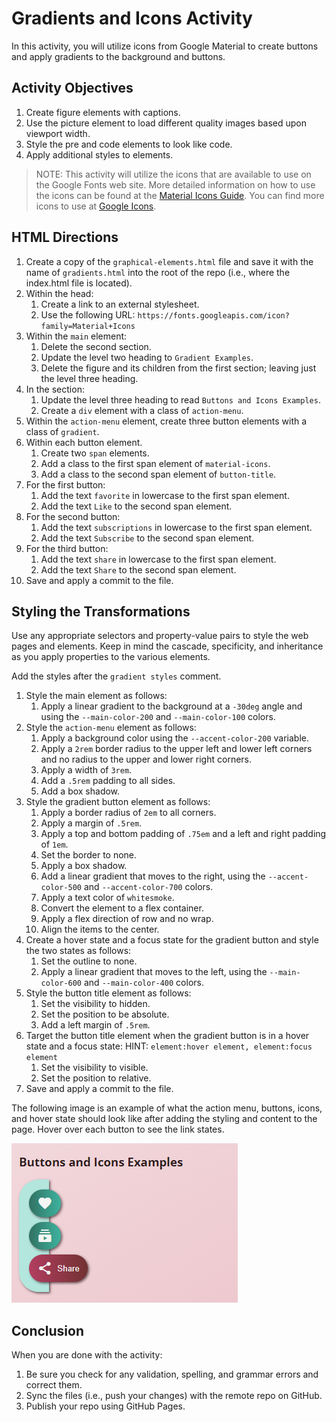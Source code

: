# Gradients and Icons Activity
In this activity, you will utilize icons from Google Material to create buttons and apply gradients to the background and buttons.

## Activity Objectives
1. Create figure elements with captions.
2. Use the picture element to load different quality images based upon viewport width.
3. Style the pre and code elements to look like code.
4. Apply additional styles to elements.

> NOTE: This activity will utilize the icons that are available to use on the Google Fonts web site. More detailed information on how to use the icons can be found at the [Material Icons Guide](https://developers.google.com/fonts/docs/material_icons). You can find more icons to use at [Google Icons](https://fonts.google.com/icons).

## HTML Directions
1. Create a copy of the `graphical-elements.html` file and save it with the name of `gradients.html` into the root of the repo (i.e., where the index.html file is located).
2. Within the head:
   1. Create a link to an external stylesheet.
   2. Use the following URL: `https://fonts.googleapis.com/icon?family=Material+Icons`
3. Within the `main` element:
   1. Delete the second section.
   2. Update the level two heading to `Gradient Examples`.
   3. Delete the figure and its children from the first section; leaving just the level three heading.
4. In the section:
   1. Update the level three heading to read `Buttons and Icons Examples`.
   2. Create a `div` element with a class of `action-menu`.
5. Within the `action-menu` element, create three button elements with a class of `gradient`.
6. Within each button element.
   1. Create two `span` elements.
   2. Add a class to the first span element of `material-icons`.
   3. Add a class to the second span element of `button-title`.
7. For the first button:
   1. Add the text `favorite` in lowercase to the first span element.
   2. Add the text `Like` to the second span element.
8. For the second button:
   1. Add the text `subscriptions` in lowercase to the first span element.
   2. Add the text `Subscribe` to the second span element.
9. For the third button:
   1. Add the text `share` in lowercase to the first span element.
   2. Add the text `Share` to the second span element.
10. Save and apply a commit to the file.

## Styling the Transformations
Use any appropriate selectors and property-value pairs to style the web pages and elements. Keep in mind the cascade, specificity, and inheritance as you apply properties to the various elements.

Add the styles after the `gradient styles` comment.

1. Style the main element as follows:
   1. Apply a linear gradient to the background at a `-30deg` angle and using the `--main-color-200` and `--main-color-100` colors.
2. Style the `action-menu` element as follows:
   1. Apply a background color using the `--accent-color-200` variable.
   2. Apply a `2rem` border radius to the upper left and lower left corners and no radius to the upper and lower right corners.
   3. Apply a width of `3rem`.
   4. Add a `.5rem` padding to all sides.
   5. Add a box shadow.
3. Style the gradient button element as follows:
   1. Apply a border radius of `2em` to all corners.
   2. Apply a margin of `.5rem`.
   3. Apply a top and bottom padding of `.75em` and a left and right padding of `1em`.
   4. Set the border to none.
   5. Apply a box shadow.
   6. Add a linear gradient that moves to the right, using the `--accent-color-500` and `--accent-color-700` colors.
   7. Apply a text color of `whitesmoke`.
   8. Convert the element to a flex container.
   9. Apply a flex direction of row and no wrap.
   10. Align the items to the center.
4. Create a hover state and a focus state for the gradient button and style the two states as follows:
   1. Set the outline to none.
   2. Apply a linear gradient that moves to the left, using the `--main-color-600` and `--main-color-400` colors.
5. Style the button title element as follows:
   1. Set the visibility to hidden.
   2. Set the position to be absolute.
   3. Add a left margin of `.5rem`.
6. Target the button title element when the gradient button is in a hover state and a focus state: HINT: `element:hover element, element:focus element`
   1. Set the visibility to visible.
   2. Set the position to relative.
7. Save and apply a commit to the file.

The following image is an example of what the action menu, buttons, icons, and hover state should look like after adding the styling and content to the page. Hover over each button to see the link states.

![example of the action menu will look like](../images/L8-PA-btn-gradient-example.PNG)

## Conclusion
When you are done with the activity:
1. Be sure you check for any validation, spelling, and grammar errors and correct them.
2. Sync the files (i.e., push your changes) with the remote repo on GitHub.
3. Publish your repo using GitHub Pages.